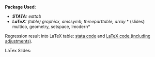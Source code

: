 **Package Used:**
- ***STATA:** esttab*
- ***LaTeX:** (table) graphicx, amssymb, threeparttable, array*
            * (slides) multico, geometry, setspace, lmodern*

Regression result into LaTeX table: [stata code](https://github.com/jingwenshi-novae/Coding-Samples/blob/main/LaTeX/Reg%20to%20LaTex.do) and [LaTeX code (including adjustments)](https://github.com/jingwenshi-novae/Coding-Samples/blob/main/LaTeX/LaTeX%20code.tex).

LaTex Slides: 

